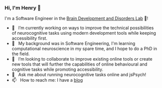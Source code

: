 ### Hi, I'm Henry 👋

I'm a Software Engineer in the [Brain Development and Disorders Lab](https://sites.wustl.edu/richardslab/) 🧠!

- 🔭 &nbsp; I’m currently working on ways to improve the technical possibilities of neurocognitive tasks using modern development tools while keeping accessibility first.
- 🌱 &nbsp; My background was in Software Engineering, I'm learning computational neuroscience in my spare time, and I hope to do a PhD in the field.
- 🤝 &nbsp; I’m looking to collaborate to improve existing online tools or create new tools that will further the capabilities of online behavioural and cognitive tasks while promoting accessibility.
- 💬 &nbsp; Ask me about running neurocognitive tasks online and jsPsych!
- 📫 &nbsp; How to reach me: I have a [blog](https://henryburgess.me)
